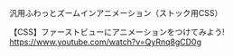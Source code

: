 汎用ふわっとズームインアニメーション（ストック用CSS）





【CSS】ファーストビューにアニメーションをつけてみよう!
https://www.youtube.com/watch?v=QyRnq8gCD0g